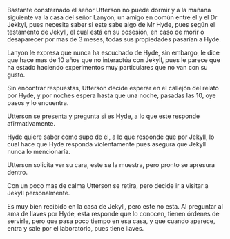 Bastante consternado el señor Utterson no puede dormir y a la mañana siguiente va la casa del señor Lanyon, un amigo en común entre el y el Dr Jekkyl, pues necesita saber si este sabe algo de Mr Hyde, pues según el testamento de Jekyll, el cual está en su posesión, en caso de morir o desaparecer por mas de 3 meses, todas sus propiedades pasarían a Hyde.

Lanyon le expresa que nunca ha escuchado de Hyde, sin embargo, le dice que hace mas de 10 años que no interactúa con Jekyll, pues le parece que ha estado haciendo experimentos muy particulares que no van con su gusto.

Sin encontrar respuestas, Utterson decide esperar en el callejón del relato por Hyde, y por noches espera hasta que una noche, pasadas las 10, oye pasos y lo encuentra.

Utterson se presenta y pregunta si es Hyde, a lo que este responde afirmativamente.

Hyde quiere saber como supo de él, a lo que responde que por Jekyll, lo cual hace que Hyde responda violentamente pues asegura que Jekyll nunca lo mencionaría.

Utterson solicita ver su cara, este se la muestra, pero pronto se apresura dentro.

Con un poco mas de calma Utterson se retira, pero decide ir a visitar a Jekyll personalmente.

Es muy bien recibido en la casa de Jekyll, pero este no esta. Al preguntar al ama de llaves por Hyde, esta responde que lo conocen, tienen órdenes de servirle, pero que pasa poco tiempo en esa casa, y que cuando aparece, entra y sale por el laboratorio, pues tiene llaves.
